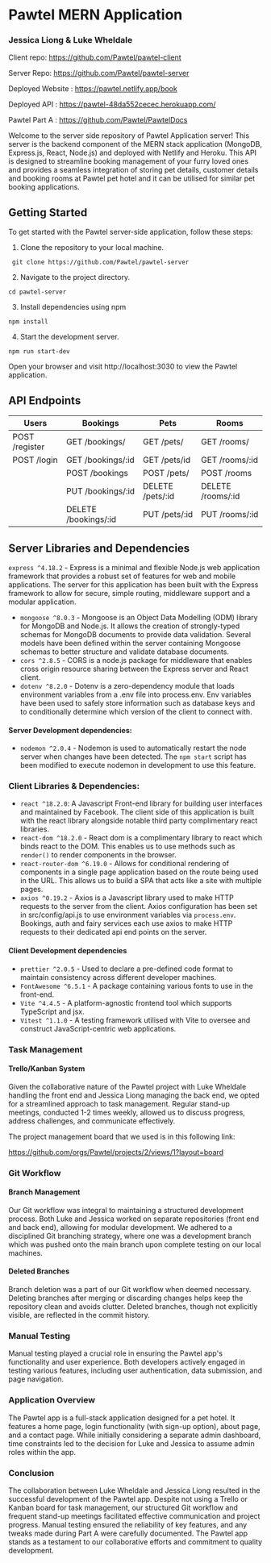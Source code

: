 # Pawtel MERN Application

### Jessica Liong & Luke Wheldale

Client repo: https://github.com/Pawtel/pawtel-client

Server Repo: https://github.com/Pawtel/pawtel-server

Deployed Website : https://pawtel.netlify.app/book

Deployed API : https://pawtel-48da552cecec.herokuapp.com/

Pawtel Part A : https://github.com/Pawtel/PawtelDocs

Welcome to the server side repository of Pawtel Application server! This server is the backend component of the MERN stack application (MongoDB, Express.js, React, Node.js) and deployed with Netlify and Heroku. This API is designed to streamline booking management of your furry loved ones and provides a seamless integration of storing pet details, customer details and booking rooms at Pawtel pet hotel and it can be utilised for similar pet booking applications.

## Getting Started

To get started with the Pawtel server-side application, follow these steps:

1. Clone the repository to your local machine.

```
 git clone https://github.com/Pawtel/pawtel-server
```

2. Navigate to the project directory.

```
cd pawtel-server
```


3. Install dependencies using npm 

```
npm install
```

4. Start the development server.

```
npm run start-dev
```


Open your browser and visit http://localhost:3030 to view the Pawtel application.



## API Endpoints

| Users               | Bookings                | Pets                      | Rooms             |
| ------------------- | ----------------------- | ------------------------- | ------------------|
| POST /register      | GET /bookings/          | GET /pets/                | GET /rooms/       |
| POST /login         | GET /bookings/:id       | GET /pets/id              | GET /rooms/:id    |
|                     | POST /bookings          | POST /pets/               | POST /rooms       |
|                     | PUT /bookings/:id       | DELETE /pets/:id          | DELETE /rooms/:id |
|                     | DELETE /bookings/:id    | PUT /pets/:id             | PUT /rooms/:id    |


## Server Libraries and Dependencies

`express ^4.18.2` - Express is a minimal and flexible Node.js web application framework that provides a robust set of features for web and mobile applications. The server for this application has been built with the Express framework to allow for secure, simple routing, middleware support and a modular application.
- `mongoose ^8.0.3` - Mongoose is an Object Data Modelling (ODM) library for MongoDB and Node.js. It allows the creation of strongly-typed schemas for MongoDB documents to provide data validation. Several models have been defined within the server containing Mongoose schemas to better structure and validate database documents.
- `cors ^2.8.5` - CORS is a node.js package for middleware that enables cross origin resource sharing between the Express server and React client.
- `dotenv ^8.2.0` - Dotenv is a zero-dependency module that loads environment variables from a .env file into process.env. Env variables have been used to safely store information such as database keys and to conditionally determine which version of the client to connect with.

#### Server Development dependencies:

- `nodemon ^2.0.4` - Nodemon is used to automatically restart the node server when changes have been detected. The `npm start` script has been modified to execute nodemon in development to use this feature.


### Client Libraries & Dependencies:

- `react ^18.2.0`: A Javascript Front-end library for building user interfaces and maintained by Facebook. The client side of this application is built with the react library alongside notable third party complimentary react libraries.
- `react-dom ^18.2.0` - React dom is a complimentary library to react which binds react to the DOM. This enables us to use methods such as `render()` to render components in the browser.
- `react-router-dom ^6.19.0` - Allows for conditional rendering of components in a single page application based on the route being used in the URL. This allows us to build a SPA that acts like a site with multiple pages.
- `axios ^0.19.2` - Axios is a Javascript library used to make HTTP requests to the server from the client. Axios configuration has been set in src/config/api.js to use environment variables via `process.env`. Bookings, auth and fairy services each use axios to make HTTP requests to their dedicated api end points on the server.


#### Client Development dependencies

- `prettier ^2.0.5` - Used to declare a pre-defined code format to maintain consistency across different developer machines.
- `FontAwesome ^6.5.1` - A package containing various fonts to use in the front-end.
- `Vite ^4.4.5` - A platform-agnostic frontend tool which supports TypeScript and jsx. 
- `Vitest ^1.1.0` - A testing framework utilised with Vite to oversee and construct JavaScript-centric web applications. 

### Task Management

#### Trello/Kanban System

Given the collaborative nature of the Pawtel project with Luke Wheldale handling the front end and Jessica Liong managing the back end, we opted for a streamlined approach to task management. Regular stand-up meetings, conducted 1-2 times weekly, allowed us to discuss progress, address challenges, and communicate effectively.

The project management board that we used is in this following link:

https://github.com/orgs/Pawtel/projects/2/views/1?layout=board


### Git Workflow

#### Branch Management

Our Git workflow was integral to maintaining a structured development process. Both Luke and Jessica worked on separate repositories (front end and back end), allowing for modular development. We adhered to a disciplined Git branching strategy, where one was a development branch which was pushed onto the main branch upon complete testing on our local machines. 

#### Deleted Branches

Branch deletion was a part of our Git workflow when deemed necessary. Deleting branches after merging or discarding changes helps keep the repository clean and avoids clutter. Deleted branches, though not explicitly visible, are reflected in the commit history.

### Manual Testing

Manual testing played a crucial role in ensuring the Pawtel app's functionality and user experience. Both developers actively engaged in testing various features, including user authentication, data submission, and page navigation.

### Application Overview

The Pawtel app is a full-stack application designed for a pet hotel. It features a home page, login functionality (with sign-up option), about page, and a contact page. While initially considering a separate admin dashboard, time constraints led to the decision for Luke and Jessica to assume admin roles within the app.

### Conclusion

The collaboration between Luke Wheldale and Jessica Liong resulted in the successful development of the Pawtel app. Despite not using a Trello or Kanban board for task management, our structured Git workflow and frequent stand-up meetings facilitated effective communication and project progress. Manual testing ensured the reliability of key features, and any tweaks made during Part A were carefully documented. The Pawtel app stands as a testament to our collaborative efforts and commitment to quality development.
